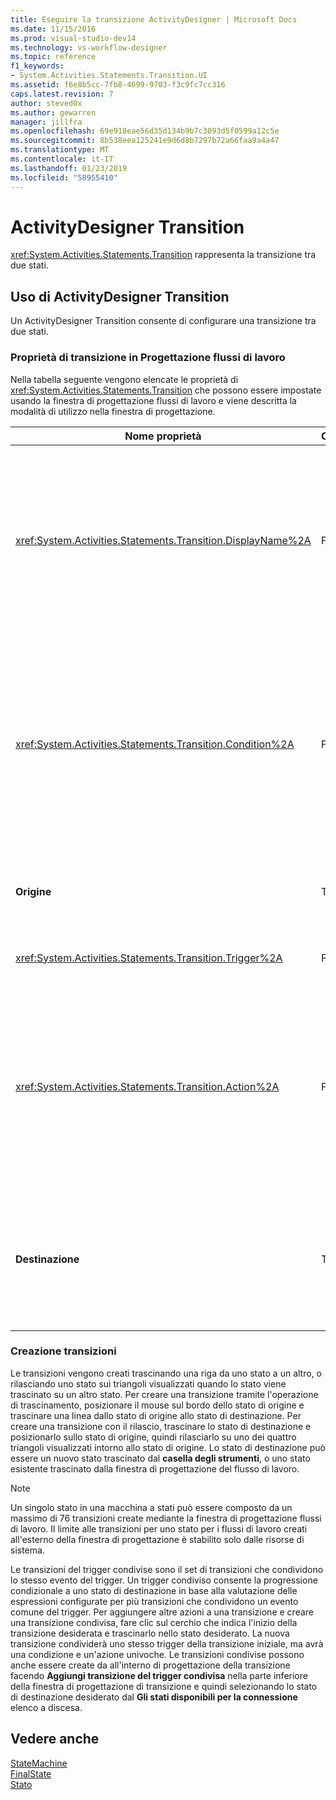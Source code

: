 ```yaml
---
title: Eseguire la transizione ActivityDesigner | Microsoft Docs
ms.date: 11/15/2016
ms.prod: visual-studio-dev14
ms.technology: vs-workflow-designer
ms.topic: reference
f1_keywords:
- System.Activities.Statements.Transition.UI
ms.assetid: f6e8b5cc-7fb8-4699-9703-f3c9fc7cc316
caps.latest.revision: 7
author: steved0x
ms.author: gewarren
manager: jillfra
ms.openlocfilehash: 69e918eae56d35d134b9b7c3093d5f0599a12c5e
ms.sourcegitcommit: 8b538eea125241e9d6d8b7297b72a66faa9a4a47
ms.translationtype: MT
ms.contentlocale: it-IT
ms.lasthandoff: 01/23/2019
ms.locfileid: "58955410"
---
```

# <a name="transition-activity-designer"></a>ActivityDesigner Transition
<xref:System.Activities.Statements.Transition> rappresenta la transizione tra due stati.  
  
## <a name="using-the-transition-activity-designer"></a>Uso di ActivityDesigner Transition  
 Un ActivityDesigner Transition consente di configurare una transizione tra due stati.  
  
### <a name="transition-properties-in-the-workflow-designer"></a>Proprietà di transizione in Progettazione flussi di lavoro  
 Nella tabella seguente vengono elencate le proprietà di <xref:System.Activities.Statements.Transition> che possono essere impostate usando la finestra di progettazione flussi di lavoro e viene descritta la modalità di utilizzo nella finestra di progettazione.  
  
|Nome proprietà|Obbligatorio|Utilizzo|  
|-------------------|--------------|-----------|  
|<xref:System.Activities.Statements.Transition.DisplayName%2A>|False|Specifica il nome descrittivo dell'ActivityDesigner <xref:System.Activities.Statements.Transition>. Il valore predefinito è **T1**. Il valore può essere modificato nella griglia della proprietà, nell'intestazione della finestra di progettazione estesa di transizione e nell'intestazione della sezione di azione all'interno della finestra di progettazione espansa di transizione. <xref:System.Activities.Activity.DisplayName%2A> è usato per l'esplorazione tramite la barra di navigazione visualizzata nella parte superiore della Progettazione flussi di lavoro.<br /><br /> Sebbene la proprietà <xref:System.Activities.Activity.DisplayName%2A> non sia obbligatoria, se ne consiglia l'uso.|  
|<xref:System.Activities.Statements.Transition.Condition%2A>|False|Se presente, specifica un'espressione che deve restituire **True** prima che il controllo viene passato allo stato di destinazione. Tale condizione può essere modificata nella griglia delle proprietà e nella finestra di progettazione estesa di transizione. Più condizioni in una transizione condivisa vengono valutate nell'ordine in cui appaiono nella finestra di progettazione di transizione. **Nota:**  Si noti che se il <xref:System.Activities.Statements.Transition.Condition%2A> di una transizione viene valutata **False** (o tutte le condizioni di una transizione trigger condivisa restituiscono **False**), non verrà eseguita la transizione e tutti i trigger per tutti i transizioni dallo state ripianificate. In questa esercitazione, questa situazione non può verificarsi a causa della modalità con cui le condizioni vengono configurate (esistono azioni specifiche per verificare se il valore indicato è corretto o errato).|  
|**Origine**|True|Indica lo stato da cui ha origine questa transizione. Facendo clic sul nome dello stato di origine si passa dalla visualizzazione Progettazione a una visualizzazione espansa di tale stato. Questo valore viene impostato quando la transizione viene creata e non può essere modificata.|  
|<xref:System.Activities.Statements.Transition.Trigger%2A>|False|Specifica l'attività il cui completamento avvia la transizione. Per impostare questa attività, trascinare un'attività dal **casella degli strumenti** e rilasciarlo sulle **Trigger** sezione della transizione.|  
|<xref:System.Activities.Statements.Transition.Action%2A>|False|Specifica l'attività che viene eseguita al termine dell'attività di trigger e le <xref:System.Activities.Statements.Transition.Condition%2A>, se presente, restituisce **true**. Questa attività viene eseguita durante la transizione allo stato di destinazione, dopo l'esecuzione dell'attività di <xref:System.Activities.Statements.State.Exit%2A> per lo stato di origine, se presente. Quando la finestra di progettazione di transizione viene espansa, questo valore può essere impostato trascinando un'attività dal **casella degli strumenti** e rilasciandola le **azione** sezione della transizione. Possono essere presenti più azioni per una sola transizione. Le singole azioni possono essere espanse e contratte e possono essere ordinate facendo clic sulla freccia verso l'alto o verso il basso visualizzato sull'azione quando sono presenti più azioni in una transizione.|  
|**Destinazione**|True|Indica lo stato in cui si trova la macchina a stati dopo il completamento della transizione. Ciò corrisponde alla proprietà <xref:System.Activities.Statements.Transition.To%2A> della transizione nel modello a oggetti. Facendo clic sul nome dello stato di destinazione si passa dalla visualizzazione Progettazione a una visualizzazione estesa di tale stato. Questo valore viene impostato quando viene creata la transizione e può essere modificato trascinando la freccia che connette la transizione allo stato di destinazione nella finestra di progettazione.|  
  
### <a name="creating-transitions"></a>Creazione transizioni  
 Le transizioni vengono creati trascinando una riga da uno stato a un altro, o rilasciando uno stato sui triangoli visualizzati quando lo stato viene trascinato su un altro stato. Per creare una transizione tramite l'operazione di trascinamento, posizionare il mouse sul bordo dello stato di origine e trascinare una linea dallo stato di origine allo stato di destinazione. Per creare una transizione con il rilascio, trascinare lo stato di destinazione e posizionarlo sullo stato di origine, quindi rilasciarlo su uno dei quattro triangoli visualizzati intorno allo stato di origine. Lo stato di destinazione può essere un nuovo stato trascinato dal **casella degli strumenti**, o uno stato esistente trascinato dalla finestra di progettazione del flusso di lavoro.  
  
> [!NOTE]
>  Un singolo stato in una macchina a stati può essere composto da un massimo di 76 transizioni create mediante la finestra di progettazione flussi di lavoro. Il limite alle transizioni per uno stato per i flussi di lavoro creati all'esterno della finestra di progettazione è stabilito solo dalle risorse di sistema.  
  
 Le transizioni del trigger condivise sono il set di transizioni che condividono lo stesso evento del trigger. Un trigger condiviso consente la progressione condizionale a uno stato di destinazione in base alla valutazione delle espressioni configurate per più transizioni che condividono un evento comune del trigger. Per aggiungere altre azioni a una transizione e creare una transizione condivisa, fare clic sul cerchio che indica l'inizio della transizione desiderata e trascinarlo nello stato desiderato. La nuova transizione condividerà uno stesso trigger della transizione iniziale, ma avrà una condizione e un'azione univoche. Le transizioni condivise possono anche essere create da all'interno di progettazione della transizione facendo **Aggiungi transizione del trigger condivisa** nella parte inferiore della finestra di progettazione di transizione e quindi selezionando lo stato di destinazione desiderato dal  **Gli stati disponibili per la connessione** elenco a discesa.  
  
## <a name="see-also"></a>Vedere anche  
 [StateMachine](../workflow-designer/statemachine-activity-designer.md)   
 [FinalState](../workflow-designer/finalstate-activity-designer.md)   
 [Stato](../workflow-designer/state-activity-designer.md)